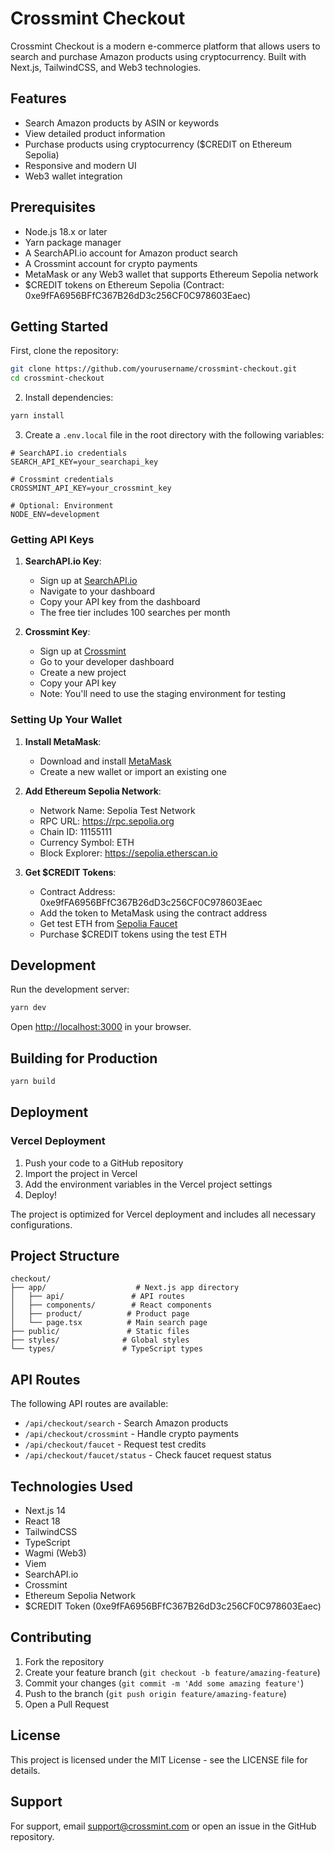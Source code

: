 # Crossmint Checkout

Crossmint Checkout is a modern e-commerce platform that allows users to search and purchase Amazon products using cryptocurrency. Built with Next.js, TailwindCSS, and Web3 technologies.

## Features

- Search Amazon products by ASIN or keywords
- View detailed product information
- Purchase products using cryptocurrency ($CREDIT on Ethereum Sepolia)
- Responsive and modern UI
- Web3 wallet integration

## Prerequisites

- Node.js 18.x or later
- Yarn package manager
- A SearchAPI.io account for Amazon product search
- A Crossmint account for crypto payments
- MetaMask or any Web3 wallet that supports Ethereum Sepolia network
- $CREDIT tokens on Ethereum Sepolia (Contract: 0xe9fFA6956BFfC367B26dD3c256CF0C978603Eaec)

## Getting Started

First, clone the repository:

```bash
git clone https://github.com/yourusername/crossmint-checkout.git
cd crossmint-checkout
```

2. Install dependencies:
```bash
yarn install
```

3. Create a `.env.local` file in the root directory with the following variables:
```env
# SearchAPI.io credentials
SEARCH_API_KEY=your_searchapi_key

# Crossmint credentials
CROSSMINT_API_KEY=your_crossmint_key

# Optional: Environment
NODE_ENV=development
```

### Getting API Keys

1. **SearchAPI.io Key**:
   - Sign up at [SearchAPI.io](https://www.searchapi.io/)
   - Navigate to your dashboard
   - Copy your API key from the dashboard
   - The free tier includes 100 searches per month

2. **Crossmint Key**:
   - Sign up at [Crossmint](https://www.crossmint.com/)
   - Go to your developer dashboard
   - Create a new project
   - Copy your API key
   - Note: You'll need to use the staging environment for testing

### Setting Up Your Wallet

1. **Install MetaMask**:
   - Download and install [MetaMask](https://metamask.io/)
   - Create a new wallet or import an existing one

2. **Add Ethereum Sepolia Network**:
   - Network Name: Sepolia Test Network
   - RPC URL: https://rpc.sepolia.org
   - Chain ID: 11155111
   - Currency Symbol: ETH
   - Block Explorer: https://sepolia.etherscan.io

3. **Get $CREDIT Tokens**:
   - Contract Address: 0xe9fFA6956BFfC367B26dD3c256CF0C978603Eaec
   - Add the token to MetaMask using the contract address
   - Get test ETH from [Sepolia Faucet](https://sepoliafaucet.com/)
   - Purchase $CREDIT tokens using the test ETH

## Development

Run the development server:

```bash
yarn dev
```

Open [http://localhost:3000](http://localhost:3000) in your browser.

## Building for Production

```bash
yarn build
```

## Deployment

### Vercel Deployment

1. Push your code to a GitHub repository
2. Import the project in Vercel
3. Add the environment variables in the Vercel project settings
4. Deploy!

The project is optimized for Vercel deployment and includes all necessary configurations.

## Project Structure

```
checkout/
├── app/                    # Next.js app directory
│   ├── api/               # API routes
│   ├── components/        # React components
│   ├── product/          # Product page
│   └── page.tsx          # Main search page
├── public/               # Static files
├── styles/              # Global styles
└── types/               # TypeScript types
```

## API Routes

The following API routes are available:

- `/api/checkout/search` - Search Amazon products
- `/api/checkout/crossmint` - Handle crypto payments
- `/api/checkout/faucet` - Request test credits
- `/api/checkout/faucet/status` - Check faucet request status

## Technologies Used

- Next.js 14
- React 18
- TailwindCSS
- TypeScript
- Wagmi (Web3)
- Viem
- SearchAPI.io
- Crossmint
- Ethereum Sepolia Network
- $CREDIT Token (0xe9fFA6956BFfC367B26dD3c256CF0C978603Eaec)

## Contributing

1. Fork the repository
2. Create your feature branch (`git checkout -b feature/amazing-feature`)
3. Commit your changes (`git commit -m 'Add some amazing feature'`)
4. Push to the branch (`git push origin feature/amazing-feature`)
5. Open a Pull Request

## License

This project is licensed under the MIT License - see the LICENSE file for details.

## Support

For support, email support@crossmint.com or open an issue in the GitHub repository. 